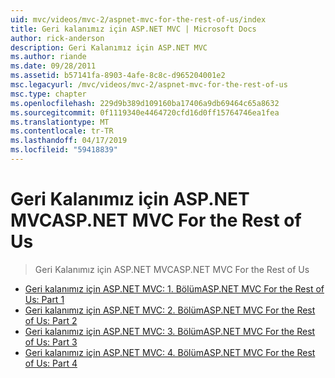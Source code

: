 ```yaml
---
uid: mvc/videos/mvc-2/aspnet-mvc-for-the-rest-of-us/index
title: Geri kalanımız için ASP.NET MVC | Microsoft Docs
author: rick-anderson
description: Geri Kalanımız için ASP.NET MVC
ms.author: riande
ms.date: 09/28/2011
ms.assetid: b57141fa-8903-4afe-8c8c-d965204001e2
msc.legacyurl: /mvc/videos/mvc-2/aspnet-mvc-for-the-rest-of-us
msc.type: chapter
ms.openlocfilehash: 229d9b389d109160ba17406a9db69464c65a8632
ms.sourcegitcommit: 0f1119340e4464720cfd16d0ff15764746ea1fea
ms.translationtype: MT
ms.contentlocale: tr-TR
ms.lasthandoff: 04/17/2019
ms.locfileid: "59418839"
---
```

# <a name="aspnet-mvc-for-the-rest-of-us"></a><span data-ttu-id="d7eb5-103">Geri Kalanımız için ASP.NET MVC</span><span class="sxs-lookup"><span data-stu-id="d7eb5-103">ASP.NET MVC For the Rest of Us</span></span>

> <span data-ttu-id="d7eb5-104">Geri Kalanımız için ASP.NET MVC</span><span class="sxs-lookup"><span data-stu-id="d7eb5-104">ASP.NET MVC For the Rest of Us</span></span>


- [<span data-ttu-id="d7eb5-105">Geri kalanımız için ASP.NET MVC: 1. Bölüm</span><span class="sxs-lookup"><span data-stu-id="d7eb5-105">ASP.NET MVC For the Rest of Us: Part 1</span></span>](aspnet-mvc-for-the-rest-of-us-part-1.md)
- [<span data-ttu-id="d7eb5-106">Geri kalanımız için ASP.NET MVC: 2. Bölüm</span><span class="sxs-lookup"><span data-stu-id="d7eb5-106">ASP.NET MVC For the Rest of Us: Part 2</span></span>](aspnet-mvc-for-the-rest-of-us-part-2.md)
- [<span data-ttu-id="d7eb5-107">Geri kalanımız için ASP.NET MVC: 3. Bölüm</span><span class="sxs-lookup"><span data-stu-id="d7eb5-107">ASP.NET MVC For the Rest of Us: Part 3</span></span>](aspnet-mvc-for-the-rest-of-us-part-3.md)
- [<span data-ttu-id="d7eb5-108">Geri kalanımız için ASP.NET MVC: 4. Bölüm</span><span class="sxs-lookup"><span data-stu-id="d7eb5-108">ASP.NET MVC For the Rest of Us: Part 4</span></span>](aspnet-mvc-for-the-rest-of-us-part-4.md)
